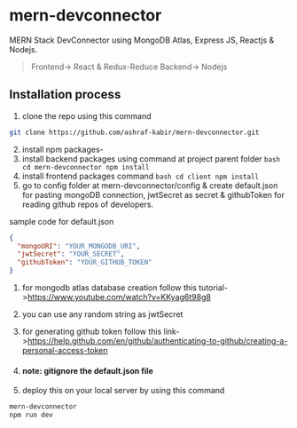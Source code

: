 # mern-devconnector

MERN Stack DevConnector using MongoDB Atlas, Express JS, Reactjs & Nodejs.

> Frontend-> React & Redux-Reduce
> Backend-> Nodejs

## Installation process
1. clone the repo using this command
  ```bash
  git clone https://github.com/ashraf-kabir/mern-devconnector.git
  ```
2. install npm packages-
  1. install backend packages using command at project parent folder
    ```bash
    cd mern-devconnector
    npm install
    ```
  2. install frontend packages command
    ```bash
    cd client
    npm install
    ```
3. go to config folder at mern-devconnector/config & create default.json for pasting mongoDB connection, jwtSecret as secret & githubToken for reading github repos of developers.

  sample code for default.json
  ```json
  {
    "mongoURI": "YOUR_MONGODB_URI",
    "jwtSecret": "YOUR_SECRET",
    "githubToken": "YOUR_GITHUB_TOKEN"
  }
  ```
  1. for mongodb atlas database creation follow this tutorial->https://www.youtube.com/watch?v=KKyag6t98g8
  2. you can use any random string as jwtSecret
  3. for generating github token follow this link->https://help.github.com/en/github/authenticating-to-github/creating-a-personal-access-token
  4. #### note: gitignore the default.json file

4. deploy this on your local server by using this command
  ```bash
  mern-devconnector
  npm run dev
  ```